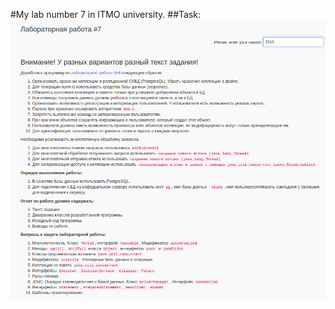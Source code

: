 #My lab number 7 in ITMO university.
##Task:
![alt text](https://github.com/Danhout/Lab7/blob/master/src/main/resources/images/tz.png)
